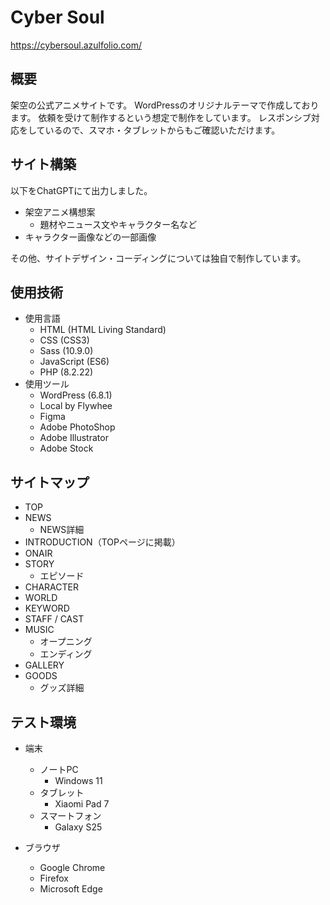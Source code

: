 # Cyber Soul
https://cybersoul.azulfolio.com/
## 概要
架空の公式アニメサイトです。
WordPressのオリジナルテーマで作成しております。
依頼を受けて制作するという想定で制作をしています。
レスポンシブ対応をしているので、スマホ・タブレットからもご確認いただけます。
## サイト構築
以下をChatGPTにて出力しました。
* 架空アニメ構想案
    * 題材やニュース文やキャラクター名など
* キャラクター画像などの一部画像

その他、サイトデザイン・コーディングについては独自で制作しています。
## 使用技術
* 使用言語
  * HTML (HTML Living Standard)
  * CSS (CSS3)
  * Sass (10.9.0)
  * JavaScript (ES6)
  * PHP (8.2.22)
* 使用ツール
  * WordPress (6.8.1)
  * Local by Flywhee
  * Figma
  * Adobe PhotoShop
  * Adobe Illustrator
  * Adobe Stock
## サイトマップ
* TOP
* NEWS
  * NEWS詳細
* INTRODUCTION（TOPページに掲載）
* ONAIR
* STORY
  * エピソード
* CHARACTER
* WORLD
* KEYWORD
* STAFF / CAST
* MUSIC
  * オープニング
  * エンディング
* GALLERY
* GOODS
  * グッズ詳細
## テスト環境
* 端末
  * ノートPC
     * Windows 11 
  * タブレット
    * Xiaomi Pad 7
  * スマートフォン
    * Galaxy S25

* ブラウザ
    * Google Chrome
    * Firefox
    * Microsoft Edge
